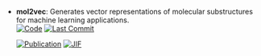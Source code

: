 



- **mol2vec**: Generates vector representations of molecular substructures for machine learning applications.  
    [![Code](https://img.shields.io/github/stars/samoturk/mol2vec?style=for-the-badge&logo=github)](https://github.com/samoturk/mol2vec) 
    [![Last Commit](https://img.shields.io/github/last-commit/samoturk/mol2vec?style=for-the-badge&logo=github)](https://github.com/samoturk/mol2vec) 

    [![Publication](https://img.shields.io/badge/Publication-Citations:497-blue?style=for-the-badge&logo=bookstack)](https://doi.org/10.1021/acs.jcim.7b00616) 
    [![JIF](https://img.shields.io/badge/Impact_Factor-5.60-purple?style=for-the-badge&logo=academia)](https://doi.org/10.1021/acs.jcim.7b00616)


